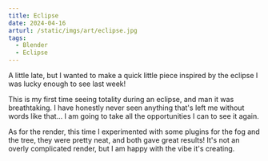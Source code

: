 ```yaml
---
title: Eclipse
date: 2024-04-16
arturl: /static/imgs/art/eclipse.jpg
tags: 
  - Blender 
  - Eclipse
---
```

A little late, but I wanted to make a quick little piece inspired by the eclipse I was lucky enough to see last week!

This is my first time seeing totality during an eclipse, and man it was breathtaking. I have honestly never seen
anything that's left me without words like that... I am going to take all the opportunities I can to see it again.

As for the render, this time I experimented with some plugins for the fog and the tree, they were pretty neat, and both
gave great results! It's not an overly complicated render, but I am happy with the vibe it's creating.
